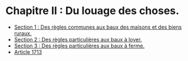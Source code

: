 # Chapitre II : Du louage des choses.

- [Section 1 : Des règles communes aux baux des maisons et des biens ruraux.](section-1)
- [Section 2 : Des règles particulières aux baux à loyer.](section-2)
- [Section 3 : Des règles particulières aux baux à ferme.](section-3)
- [Article 1713](article-1713.md)
